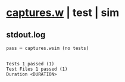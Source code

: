 # [captures.w](../../../../../examples/tests/valid/captures.w) | test | sim

## stdout.log
```log
pass ─ captures.wsim (no tests)
 
 
Tests 1 passed (1)
Test Files 1 passed (1)
Duration <DURATION>
```

